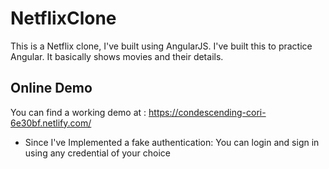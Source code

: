# NetflixClone
This is a Netflix clone, I've built using AngularJS. I've built this to practice Angular. It basically shows movies and their details.

## Online Demo
You can find a working demo at : https://condescending-cori-6e30bf.netlify.com/

- Since I've Implemented a fake authentication:
You can login and sign in using any credential of your choice


